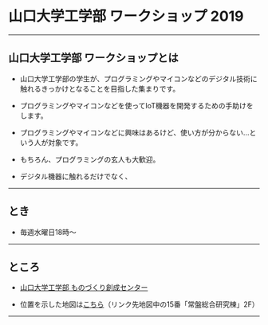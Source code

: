 # 山口大学工学部 ワークショップ 2019


---

## 山口大学工学部 ワークショップとは
- 山口大学工学部の学生が、プログラミングやマイコンなどのデジタル技術に触れるきっかけとなることを目指した集まりです。

- プログラミングやマイコンなどを使ってIoT機器を開発するための手助けをします。

- プログラミングやマイコンなどに興味はあるけど、使い方が分からない...という人が対象です。

- もちろん、プログラミングの玄人も大歓迎。

- デジタル機器に触れるだけでなく、

---

## とき
- 毎週水曜日18時～

---

## ところ
- [山口大学工学部 ものづくり創成センター](http://www.mono.eng.yamaguchi-u.ac.jp/)

- 位置を示した地図は[こちら](http://www.yamaguchi-u.ac.jp/info/13/70.html)（リンク先地図中の15番「常盤総合研究棟」2F）

---
